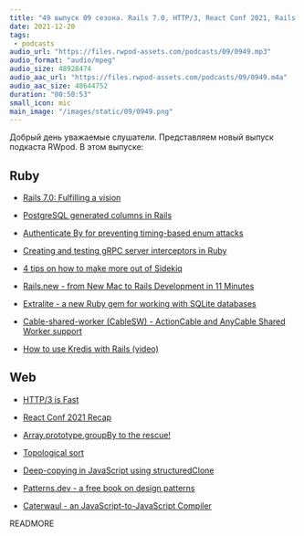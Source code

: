 ```yaml
---
title: "49 выпуск 09 сезона. Rails 7.0, HTTP/3, React Conf 2021, Rails.new, Extralite, Cable-shared-worker, Patterns.dev и прочее"
date: 2021-12-20
tags:
 - podcasts
audio_url: "https://files.rwpod-assets.com/podcasts/09/0949.mp3"
audio_format: "audio/mpeg"
audio_size: 48928474
audio_aac_url: "https://files.rwpod-assets.com/podcasts/09/0949.m4a"
audio_aac_size: 48644752
duration: "00:50:53"
small_icon: mic
main_image: "/images/static/09/0949.png"
---
```


Добрый день уважаемые слушатели. Представляем новый выпуск подкаста RWpod. В этом выпуске:

## Ruby

 - [Rails 7.0: Fulfilling a vision](https://rubyonrails.org/2021/12/15/Rails-7-fulfilling-a-vision)
 - [PostgreSQL generated columns in Rails](https://tejasbubane.github.io/posts/2021-12-18-rails-7-postgres-generated-columns/)
 - [Authenticate By for preventing timing-based enum attacks](https://rishi.tips/t/authenticate-by/)
 - [Creating and testing gRPC server interceptors in Ruby](https://ieftimov.com/post/creating-testing-grpc-server-interceptors-ruby/)


 - [4 tips on how to make more out of Sidekiq](https://frontdeveloper.pl/2021/12/4-tips-on-how-to-make-more-out-of-sidekiq/)
 - [Rails.new - from New Mac to Rails Development in 11 Minutes](https://rails.new/)
 - [Extralite - a new Ruby gem for working with SQLite databases](https://noteflakes.com/articles/2021-12-15-extralite)
 - [Cable-shared-worker (CableSW) - ActionCable and AnyCable Shared Worker support](https://github.com/le0pard/cable-shared-worker)
 - [How to use Kredis with Rails (video)](https://gorails.com/episodes/how-to-use-kredis-with-rails)

## Web

 - [HTTP/3 is Fast](https://requestmetrics.com/web-performance/http3-is-fast)
 - [React Conf 2021 Recap](https://reactjs.org/blog/2021/12/17/react-conf-2021-recap.html)
 - [Array.prototype.groupBy to the rescue!](https://www.charpeni.com/blog/array-prototype-group-by-to-the-rescue)
 - [Topological sort](https://cards.jordanscales.com/toposort)


 - [Deep-copying in JavaScript using structuredClone](https://web.dev/structured-clone/)
 - [Patterns.dev - a free book on design patterns](https://www.patterns.dev/)
 - [Caterwaul - an JavaScript-to-JavaScript Compiler](https://github.com/spencertipping/caterwaul)

READMORE
